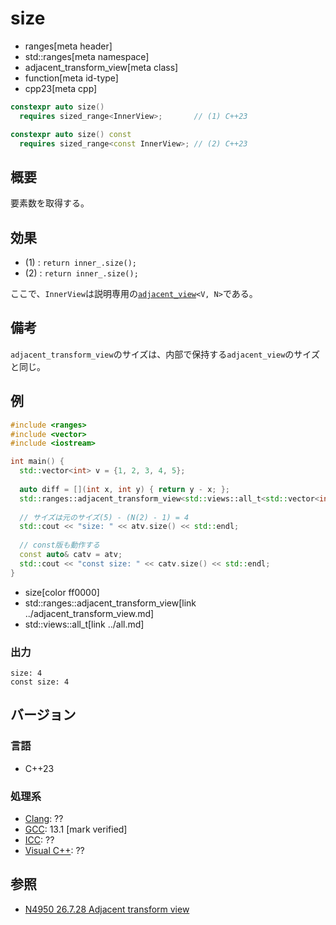 # size
* ranges[meta header]
* std::ranges[meta namespace]
* adjacent_transform_view[meta class]
* function[meta id-type]
* cpp23[meta cpp]

```cpp
constexpr auto size()
  requires sized_range<InnerView>;       // (1) C++23

constexpr auto size() const
  requires sized_range<const InnerView>; // (2) C++23
```

## 概要

要素数を取得する。

## 効果

- (1) : `return inner_.size();`
- (2) : `return inner_.size();`

ここで、`InnerView`は説明専用の[`adjacent_view`](../adjacent_view.md)`<V, N>`である。

## 備考

`adjacent_transform_view`のサイズは、内部で保持する`adjacent_view`のサイズと同じ。

## 例
```cpp example
#include <ranges>
#include <vector>
#include <iostream>

int main() {
  std::vector<int> v = {1, 2, 3, 4, 5};
  
  auto diff = [](int x, int y) { return y - x; };
  std::ranges::adjacent_transform_view<std::views::all_t<std::vector<int>&>, decltype(diff), 2> atv(v, diff);
  
  // サイズは元のサイズ(5) - (N(2) - 1) = 4
  std::cout << "size: " << atv.size() << std::endl;
  
  // const版も動作する
  const auto& catv = atv;
  std::cout << "const size: " << catv.size() << std::endl;
}
```
* size[color ff0000]
* std::ranges::adjacent_transform_view[link ../adjacent_transform_view.md]
* std::views::all_t[link ../all.md]

### 出力
```
size: 4
const size: 4
```

## バージョン
### 言語
- C++23

### 処理系
- [Clang](/implementation.md#clang): ??
- [GCC](/implementation.md#gcc): 13.1 [mark verified]
- [ICC](/implementation.md#icc): ??
- [Visual C++](/implementation.md#visual_cpp): ??

## 参照
- [N4950 26.7.28 Adjacent transform view](https://timsong-cpp.github.io/cppwp/n4950/range.adjacent.transform)
